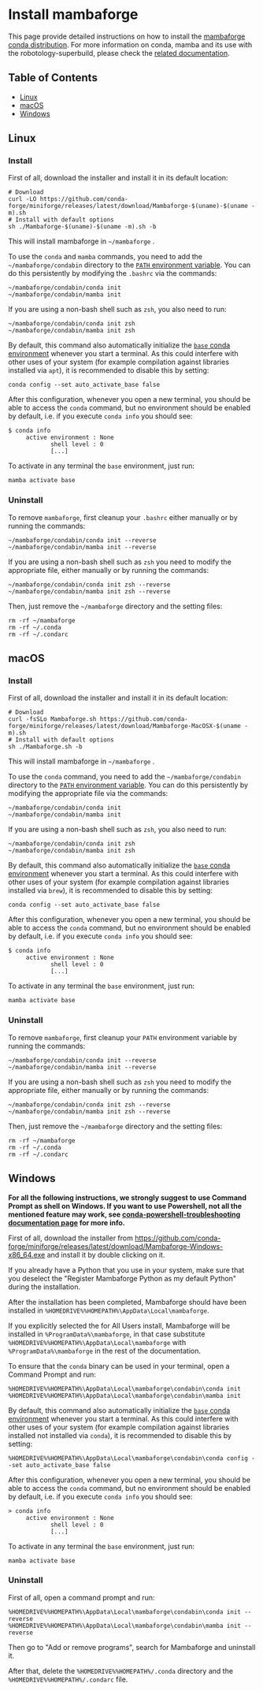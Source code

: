 # Install mambaforge

This page provide detailed instructions on how to install the [mambaforge conda distribution](https://github.com/conda-forge/miniforge). 
For more information on conda, mamba and its use with the robotology-superbuild, please check the [related documentation](conda-forge.md).

## Table of Contents

* [Linux](#linux)
* [macOS](#macos)
* [Windows](#windows)

## Linux

### Install
First of all, download the installer and install it in its default location:
~~~
# Download
curl -LO https://github.com/conda-forge/miniforge/releases/latest/download/Mambaforge-$(uname)-$(uname -m).sh
# Install with default options
sh ./Mambaforge-$(uname)-$(uname -m).sh -b
~~~
This will install mambaforge in `~/mambaforge` .

To use the `conda` and `mamba` commands, you need to add the `~/mambaforge/condabin` directory to the [`PATH` environment variable](https://en.wikipedia.org/wiki/PATH_(variable)). 
You can do this persistently by modifying the `.bashrc` via the commands: 
~~~
~/mambaforge/condabin/conda init
~/mambaforge/condabin/mamba init

~~~

If you are using a non-bash shell such as `zsh`, you also need to run:
~~~
~/mambaforge/condabin/conda init zsh
~/mambaforge/condabin/mamba init zsh
~~~

By default, this command also automatically initialize the [`base` conda environment](https://conda.io/projects/conda/en/latest/user-guide/tasks/manage-environments.html#activating-an-environment) whenever you start a terminal.
As this could interfere with other uses of your system (for example compilation against libraries installed via `apt`), it is recommended to disable this by setting:
~~~
conda config --set auto_activate_base false
~~~

After this configuration, whenever you open a new terminal, you should be able to access the `conda` command, but no environment should be enabled by default, i.e. if you execute `conda info` you should see:
~~~
$ conda info
     active environment : None
            shell level : 0
            [...]
~~~

To activate in any terminal the `base` environment, just run:
~~~
mamba activate base
~~~

### Uninstall
To remove `mambaforge`, first cleanup your `.bashrc` either manually or by running the commands:
~~~
~/mambaforge/condabin/conda init --reverse
~/mambaforge/condabin/mamba init --reverse
~~~

If you are using a non-bash shell such as `zsh` you need to modify the appropriate file, either manually or by running the commands:
~~~
~/mambaforge/condabin/conda init zsh --reverse
~/mambaforge/condabin/mamba init zsh --reverse
~~~

Then, just remove the `~/mambaforge` directory and the setting files:
~~~
rm -rf ~/mambaforge
rm -rf ~/.conda
rm -rf ~/.condarc
~~~


## macOS

### Install
First of all, download the installer and install it in its default location:
~~~
# Download
curl -fsSLo Mambaforge.sh https://github.com/conda-forge/miniforge/releases/latest/download/Mambaforge-MacOSX-$(uname -m).sh
# Install with default options
sh ./Mambaforge.sh -b
~~~
This will install mambaforge in `~/mambaforge` .

To use the `conda` command, you need to add the `~/mambaforge/condabin` directory to the [`PATH` environment variable](https://en.wikipedia.org/wiki/PATH_(variable)). 
You can do this persistently by modifying the appropriate file via the commands: 
~~~
~/mambaforge/condabin/conda init
~/mambaforge/condabin/mamba init
~~~

If you are using a non-bash shell such as `zsh`, you also need to run:
~~~
~/mambaforge/condabin/conda init zsh
~/mambaforge/condabin/mamba init zsh
~~~

By default, this command also automatically initialize the [`base` conda environment](https://conda.io/projects/conda/en/latest/user-guide/tasks/manage-environments.html#activating-an-environment) whenever you start a terminal.
As this could interfere with other uses of your system (for example compilation against libraries installed via `brew`), it is recommended to disable this by setting:
~~~
conda config --set auto_activate_base false
~~~

After this configuration, whenever you open a new terminal, you should be able to access the `conda` command, but no environment should be enabled by default, i.e. if you execute `conda info` you should see:
~~~
$ conda info
     active environment : None
            shell level : 0
            [...]
~~~

To activate in any terminal the `base` environment, just run:
~~~
mamba activate base
~~~

### Uninstall
To remove `mambaforge`, first cleanup your `PATH` environment variable by running the commands:
~~~
~/mambaforge/condabin/conda init --reverse
~/mambaforge/condabin/mamba init --reverse
~~~

If you are using a non-bash shell such as `zsh` you need to modify the appropriate file, either manually or by running the commands:
~~~
~/mambaforge/condabin/conda init zsh --reverse
~/mambaforge/condabin/mamba init zsh --reverse
~~~


Then, just remove the `~/mambaforge` directory and the setting files:
~~~
rm -rf ~/mambaforge
rm -rf ~/.conda
rm -rf ~/.condarc
~~~

## Windows

**For all the following instructions, we strongly suggest to use Command Prompt as shell on Windows. If you want to use Powershell, not all the mentioned feature may work, see [conda-powershell-troubleshooting documentation page](conda-powershell-troubleshooting.md) for more info.**

First of all, download the installer from https://github.com/conda-forge/miniforge/releases/latest/download/Mambaforge-Windows-x86_64.exe and install it by double clicking on it.

If you already have a Python that you use in your system, make sure that you deselect the "Register Mambaforge Python as my default Python" during the installation.

After the installation has been completed, Mambaforge should have been installed in `%HOMEDRIVE%%HOMEPATH%\AppData\Local\mambaforge`. 

If you explicitly selected the for All Users install, Mambaforge will be installed in `%ProgramData%\mambaforge`, in that case substitute `%HOMEDRIVE%%HOMEPATH%\AppData\Local\mambaforge` with `%ProgramData%\mambaforge` in the rest of the documentation.

To ensure that the `conda` binary can be used in your terminal, open a Command Prompt and run:
~~~
%HOMEDRIVE%%HOMEPATH%\AppData\Local\mambaforge\condabin\conda init
%HOMEDRIVE%%HOMEPATH%\AppData\Local\mambaforge\condabin\mamba init
~~~

By default, this command also automatically initialize the [`base` conda environment](https://conda.io/projects/conda/en/latest/user-guide/tasks/manage-environments.html#activating-an-environment) whenever you start a terminal.
As this could interfere with other uses of your system (for example compilation against libraries installed not installed via `conda`), it is recommended to disable this by setting:
~~~
%HOMEDRIVE%%HOMEPATH%\AppData\Local\mambaforge\condabin\conda config --set auto_activate_base false
~~~

After this configuration, whenever you open a new terminal, you should be able to access the `conda` command, but no environment should be enabled by default, i.e. if you execute `conda info` you should see:
~~~
> conda info
     active environment : None
            shell level : 0
            [...]
~~~

To activate in any terminal the `base` environment, just run:
~~~
mamba activate base
~~~

### Uninstall
First of all, open a command prompt and run:
~~~
%HOMEDRIVE%%HOMEPATH%\AppData\Local\mambaforge\condabin\conda init --reverse
%HOMEDRIVE%%HOMEPATH%\AppData\Local\mambaforge\condabin\mamba init --reverse
~~~

Then go to "Add or remove programs", search for Mambaforge and uninstall it.

After that, delete the `%HOMEDRIVE%%HOMEPATH%/.conda` directory and the `%HOMEDRIVE%%HOMEPATH%/.condarc` file.
